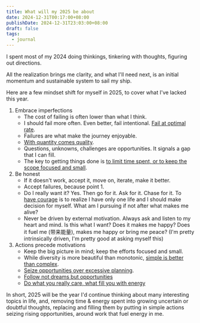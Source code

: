 ```yaml
---
title: What will my 2025 be about
date: 2024-12-31T00:17:00+08:00
publishDate: 2024-12-31T23:03:00+08:00
draft: false
tags:
  - journal
---
```



I spent most of my 2024 doing thinkings, tinkering with thoughts, figuring out directions.

All the realization brings me clarity, and what I'll need next, is an initial momentum and sustainable system to sail my ship.

Here are a few mindset shift for myself in 2025, to cover what I've lacked this year.

1. Embrace imperfections
	- The cost of failing is often lower than what I think.
	- I should fail more often. Even better, fail intentional. [Fail at optimal rate](https://www.askell.blog/the-optimal-rate-of-failure/).
	- Failures are what make the journey enjoyable.
	- [With quantity comes quality](https://x.com/dontbesilent12/status/1857825315202187648/?s=12&rw_tt_thread=True).
	- Questions, unknowns, challenges are opportunities. It signals a gap that I can fill.
	- The key to getting things done is [to limit time spent, or to keep the scope focused and small](https://zhuolisam.github.io/blog/a-new-perspective-on-productivity/).
1. Be honest
	- If it doesn't work, accept it, move on, iterate, make it better.
	- Accept failures, because point 1. 
	- Do I really want it? Yes. Then go for it. Ask for it. Chase for it. To [have courage](https://www.instagram.com/reel/C4IUK2dPFyJ/) is to realize I have only one life and I should make decision for myself. What am I pursuing if not after what makes me alive?
	- Never be driven by external motivation. Always ask and listen to my heart and mind. Is this what I want? Does it makes me happy? Does it fuel me (带来能量), makes me happy or bring me peace? (I'm pretty intrinsically driven, I'm pretty good at asking myself this)
2. Actions precede motivations
	- Keep the big picture in mind; keep the efforts focused and small.
	- While diversity is more beautiful than monotonic, [simple is better than complex](https://peps.python.org/pep-0020/).
	- [Seize opportunities over excessive planning](https://pmarchive.com/guide_to_career_planning_part2.html).
	- [Follow not dreams but opportunities](https://www.youtube.com/watch?v=W3I3kAg2J7w)
	- [Do what you really care, what fill you with energy](https://www.youtube.com/watch?v=Elsh6-tcYRA)

In short, 2025 will be the year I'd continue thinking about many interesting topics in life, and, removing time & energy spent into growing uncertain or doubtful thoughts, replacing and filling them by putting in simple actions seizing rising opportunities, around work that fuel energy in me.
